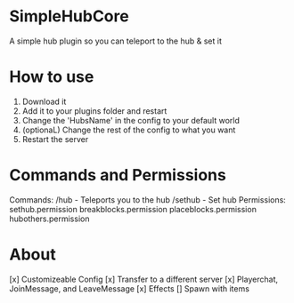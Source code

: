 # SimpleHubCore
A simple hub plugin so you can teleport to the hub & set it
# How to use
1. Download it
2. Add it to your plugins folder and restart
3. Change the 'HubsName' in the config to your default world
4. (optionaL) Change the rest of the config to what you want
5. Restart the server
# Commands and Permissions
Commands:
  /hub - Teleports you to the hub
  /sethub - Set hub
Permissions:
  sethub.permission
  breakblocks.permission
  placeblocks.permission
  hubothers.permission
# About
[x] Customizeable Config
[x] Transfer to a different server
[x] Playerchat, JoinMessage, and LeaveMessage
[x] Effects
[] Spawn with items
